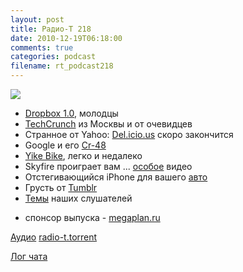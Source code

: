 ```yaml
---
layout: post
title: Радио-Т 218
date: 2010-12-19T06:18:00
comments: true
categories: podcast
filename: rt_podcast218
---
```

![](https://radio-t.com/images/radio-t/rt218.jpg)

- [Dropbox 1.0](http://www.engadget.com/2010/12/17/dropbox-celebrates-version-1-0-throws-selective-sync-into-the-m/), молодцы
- [TechCrunch](http://techcrunch.com/2010/12/15/techcrunch-moscow-from-russia-with-tech-love/) из Москвы и от очевидцев
- Странное от Yahoo: [Del.icio.us](http://techcrunch.com/2010/12/16/is-yahoo-shutting-down-del-icio-us/) скоро закончится
- Google и его [Cr-48](http://www.bgr.com/2010/12/09/google-cr-4-chrome-laptop-hands-on/)
- [Yike Bike](http://www.wired.com/gadgetlab/2010/12/yike-bike-electric-mini-farthing-just-3600/), легко и недалеко
- Skyfire проиграет вам ... [особое](http://www.wired.com/gadgetlab/2010/12/skyfire-ipad/) видео
- Отстегивающийся iPhone для вашего [авто](http://www.wired.com/gadgetlab/2010/12/car-stereo-uses-iphone-for-display-control-everything/)
- Грусть от [Tumblr](http://techcrunch.com/2010/12/17/ok-tumblr-this-is-getting-just-a-little-embarrassing/)
- [Темы](http://radio-t.com/temi_dlja_vipuskov/temy-dlya-218/) наших слушателей

* спонсор выпуска - [megaplan.ru](http://megaplan.ru)

[Аудио](http://archive.rucast.net/radio-t/media/rt_podcast218.mp3)
[radio-t.torrent](http://www.radio-t.com/torrents/rt_podcast218.mp3.torrent)

[Лог чата](http://chat.radio-t.com/logs/radio-t-218.html)
<audio src="http://archive.rucast.net/radio-t/media/rt_podcast218.mp3" preload="none"></audio>

